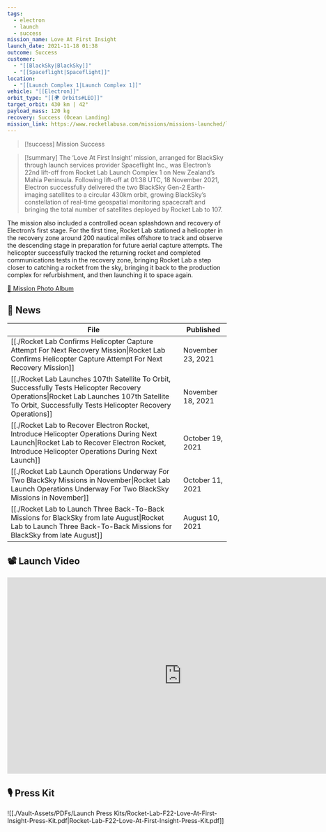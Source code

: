 ```yaml
---
tags:
  - electron
  - launch
  - success
mission_name: Love At First Insight
launch_date: 2021-11-18 01:38
outcome: Success
customer:
  - "[[BlackSky|BlackSky]]"
  - "[[Spaceflight|Spaceflight]]"
location:
  - "[[Launch Complex 1|Launch Complex 1]]"
vehicle: "[[Electron]]"
orbit_type: "[[🌍 Orbits#LEO]]"
target_orbit: 430 km | 42°
payload_mass: 120 kg
recovery: Success (Ocean Landing)
mission_link: https://www.rocketlabusa.com/missions/missions-launched/love-at-first-insight/
---
```

>[!success] Mission Success

>[!summary]
The ‘Love At First Insight’ mission, arranged for BlackSky through launch services provider Spaceflight Inc., was Electron’s 22nd lift-off from Rocket Lab Launch Complex 1 on New Zealand’s Mahia Peninsula. Following lift-off at 01:38 UTC, 18 November 2021, Electron successfully delivered the two BlackSky Gen-2 Earth-imaging satellites to a circular 430km orbit, growing BlackSky’s constellation of real-time geospatial monitoring spacecraft and bringing the total number of satellites deployed by Rocket Lab to 107.
>
The mission also included a controlled ocean splashdown and recovery of Electron’s first stage. For the first time, Rocket Lab stationed a helicopter in the recovery zone around 200 nautical miles offshore to track and observe the descending stage in preparation for future aerial capture attempts. The helicopter successfully tracked the returning rocket and completed communications tests in the recovery zone, bringing Rocket Lab a step closer to catching a rocket from the sky, bringing it back to the production complex for refurbishment, and then launching it to space again.
>
[📸 Mission Photo Album](https://www.flickr.com/photos/rocketlab/albums/72177720301777099/)

## 📰 News
| File                                                                                                                                                                                                         | Published         |
| ------------------------------------------------------------------------------------------------------------------------------------------------------------------------------------------------------------ | ----------------- |
| [[./Rocket Lab Confirms Helicopter Capture Attempt  For Next Recovery Mission\|Rocket Lab Confirms Helicopter Capture Attempt  For Next Recovery Mission]]                                             | November 23, 2021 |
| [[./Rocket Lab Launches 107th Satellite To Orbit, Successfully Tests Helicopter Recovery Operations\|Rocket Lab Launches 107th Satellite To Orbit, Successfully Tests Helicopter Recovery Operations]] | November 18, 2021 |
| [[./Rocket Lab to Recover Electron Rocket, Introduce Helicopter Operations During Next Launch\|Rocket Lab to Recover Electron Rocket, Introduce Helicopter Operations During Next Launch]]             | October 19, 2021  |
| [[./Rocket Lab Launch Operations Underway For Two BlackSky Missions in November\|Rocket Lab Launch Operations Underway For Two BlackSky Missions in November]]                                         | October 11, 2021  |
| [[./Rocket Lab to Launch Three Back-To-Back Missions for BlackSky from late August\|Rocket Lab to Launch Three Back-To-Back Missions for BlackSky from late August]]                                   | August 10, 2021   |


## 📽️ Launch Video

<iframe width="800" height="450" src="https://www.youtube.com/embed/N-sVCWo_xpE" title="Rocket Lab&#39;s Electron - Love At First Insight Mission" frameborder="0" allow="accelerometer; autoplay; clipboard-write; encrypted-media; gyroscope; picture-in-picture; web-share" referrerpolicy="strict-origin-when-cross-origin" allowfullscreen></iframe>     

## 🎙️ Press Kit

![[./Vault-Assets/PDFs/Launch Press Kits/Rocket-Lab-F22-Love-At-First-Insight-Press-Kit.pdf|Rocket-Lab-F22-Love-At-First-Insight-Press-Kit.pdf]]

